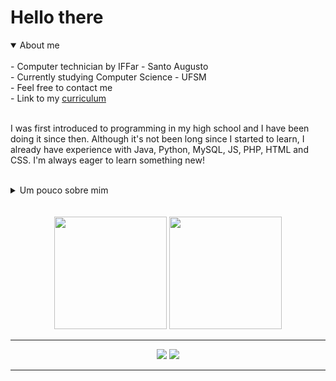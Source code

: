 # Hello there 

<details open>
<summary>About me</summary>
<br>
- Computer technician by IFFar - Santo Augusto <br>
- Currently studying Computer Science - UFSM <br>
- Feel free to contact me <br>
- Link to my <a href="https://drive.google.com/file/d/1pvfEJ80a63-BYYrfwRQoAubSP99-A91u/view?usp=sharing">curriculum</a> <br><br>

<p>I was first introduced to programming in my high school and I have been doing it since then. Although it's not been long since I started to learn, I already have experience with Java, Python, MySQL, JS, PHP, HTML and CSS.
  I'm always eager to learn something new! <br><br></p>

</details>

<details>
<summary>Um pouco sobre mim</summary>
<br>
- Técnico em informática pelo IFFar - Santo Augusto <br>
- Cursando Ciência da Computação na UFSM <br> 
- Sinta-se a vontade para entrar em contato <br>
- Meu <a href="https://drive.google.com/file/d/1HuAyp-46nNLknGVJQ5j8lXQypgUQYT-W/view?usp=sharing">currículo</a> <br><br>

<p>Eu tive meu primeiro contato com a programação durante o meu ensino médio. Mesmo estudando apenas à poucos anos já tenho experiência com Java, Python, MySQL, JS, PHP, HTML e CSS.
  Estou sempre tentando aprender algo novo! <br><br></p>

</details>
<br><br>

<div align="center">
  <img height="180em" src="https://github-readme-stats.vercel.app/api?username=Mathbvb&layout=compact&theme=dracula&show_icons=true&hide_border=true"/>
  <img height="180em" src="https://github-readme-stats.vercel.app/api/top-langs/?username=Mathbvb&layout=compact&langs_count=7&theme=dracula&hide_border=true"/>
</div>

<hr>

<div align="center">
  <a href="https://www.linkedin.com/in/mathias-recktenvald-58742825a/" target="_blank"><img src="https://img.shields.io/badge/-LinkedIn-%230077B5?style=for-the-badge&logo=linkedin&logoColor=white" target="_blank"></a> 
  <a href="https://www.instagram.com/mathias_recktenvald/" target="_blank"><img src="https://img.shields.io/badge/-Instagram-%23E4405F?style=for-the-badge&logo=instagram&logoColor=white" target="_blank"></a> 
</div>

<hr>
